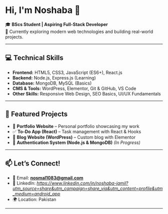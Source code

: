 # Hi, I'm Noshaba 👋  

🎓 **BScs Student | Aspiring Full-Stack Developer**  
🌱 Currently exploring modern web technologies and building real-world projects.  

---

## 💻 Technical Skills
- **Frontend:** HTML5, CSS3, JavaScript (ES6+), React.js  
- **Backend:** Node.js, Express.js (Learning)  
- **Database:** MongoDB, MySQL (Basics)  
- **CMS & Tools:** WordPress, Elementor, Git & GitHub, VS Code  
- **Other Skills:** Responsive Web Design, SEO Basics, UI/UX Fundamentals  

---

## 📌 Featured Projects
- 🌟 **Portfolio Website** – Personal portfolio showcasing my work  
- ✅ **To-Do App (React)** – Task management with React & Hooks  
- 📝 **Blog Website (WordPress)** – Custom blog with Elementor  
- 🔐 **Authentication System (Node.js & MongoDB)** *(In Progress)*  

---

## 📫 Let’s Connect!
- 📧 Email: **nosmal1083@gmail.com**  
- 💼 LinkedIn: *https://www.linkedin.com/in/noshaba-jamil?utm_source=share&utm_campaign=share_via&utm_content=profile&utm_medium=android_app*  
- 🌍 Location: Pakistan  

---

 
 

